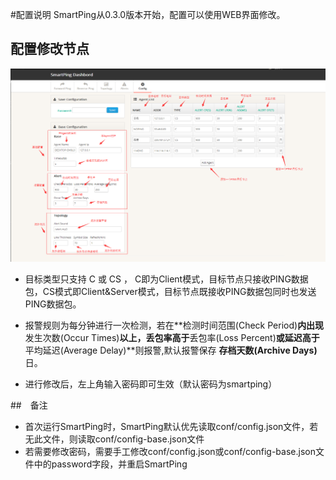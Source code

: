 #配置说明
SmartPing从0.3.0版本开始，配置可以使用WEB界面修改。

## 配置修改节点
![](/assets/changeconfig.png)

- 目标类型只支持 C 或 CS ， C即为Client模式，目标节点只接收PING数据包，CS模式即Client&Server模式，目标节点既接收PING数据包同时也发送PING数据包。

- 报警规则为每分钟进行一次检测，若在**检测时间范围(Check Period)**内出现**发生次数(Occur Times)**以上，丢包率高于**丢包率(Loss Percent)**或延迟高于**平均延迟(Average Delay)**则报警,默认报警保存 **存档天数(Archive Days)** 日。

- 进行修改后，左上角输入密码即可生效（默认密码为smartping）

##　备注
- 首次运行SmartPing时，SmartPing默认优先读取conf/config.json文件，若无此文件，则读取conf/config-base.json文件
- 若需要修改密码，需要手工修改conf/config.json或conf/config-base.json文件中的password字段，并重启SmartPing